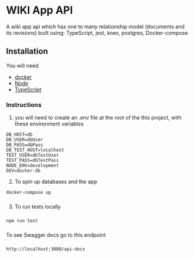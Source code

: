 # WIKI App API

A wiki app api which has one to many relationship model (documents and its revisions) built using:
TypeScript, jest, knex, postgres, Docker-compose


## Installation

You will need

- [docker](https://docs.docker.com/get-docker)
- [Node](https://nodejs.org/en/download)
- [TypeScript](https://www.typescriptlang.org/download)

### Instructions

1. you will need to create an .env file at the root of the this project, with these environment variables

```
DB_HOST=db
DB_USER=dbUser
DB_PASS=dbPass
DB_TEST_HOST=localhost
TEST_USER=dbTestUser
TEST_PASS=dbTestPass
NODE_ENV=development
DEV=docker-db
```

2. To spin up databases and the app

```
docker-compose up
```

###
3. To run tests locally
###
```
npm run test
```

###
To see Swagger docs go to this endpoint
###
```
http://localhost:3000/api-docs
```
